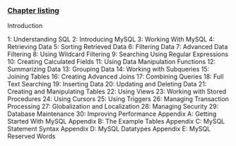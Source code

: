 ### [Chapter listing](https://forta.com/books/0672327120/)

Introduction

1: Understanding SQL
2: Introducing MySQL
3: Working With MySQL
4: Retrieving Data
5: Sorting Retrieved Data
6: Filtering Data
7: Advanced Data Filtering
8: Using Wildcard Filtering
9: Searching Using Regular Expressions
10: Creating Calculated Fields
11: Using Data Manipulation Functions
12: Summarizing Data
13: Grouping Data
14: Working with Subqueries
15: Joining Tables
16: Creating Advanced Joins
17: Combining Queries
18: Full Text Searching
19: Inserting Data
20: Updating and Deleting Data
21: Creating and Manipulating Tables
22: Using Views
23: Working with Stored Procedures
24: Using Cursors
25: Using Triggers
26: Managing Transaction Processing
27: Globalization and Localization
28: Managing Security
29: Database Maintenance
30: Improving Performance
Appendix A: Getting Started With MySQL
Appendix B: The Example Tables
Appendix C: MySQL Statement Syntax
Appendix D: MySQL Datatypes
Appendix E: MySQL Reserved Words


